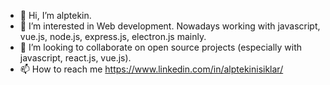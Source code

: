- 👋 Hi, I’m alptekin.
- 👀 I’m interested in Web development. Nowadays working with javascript, vue.js, node.js, express.js, electron.js mainly.
- 💞️ I’m looking to collaborate on open source projects (especially with javascript, react.js, vue.js).
- 📫 How to reach me https://www.linkedin.com/in/alptekinisiklar/ 
<!---
aisiklar/aisiklar is a ✨ special ✨ repository because its `README.md` (this file) appears on your GitHub profile.
You can click the Preview link to take a look at your changes.
--->
